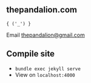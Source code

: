 thepandalion.com
----------------------------------------------
`{ ('_') }`

Email thepandalion@gmail.com

## Compile site

* `bundle exec jekyll serve`
* View on `localhost:4000`
